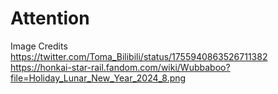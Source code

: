 # Attention

Image Credits
https://twitter.com/Toma_Bilibili/status/1755940863526711382 
https://honkai-star-rail.fandom.com/wiki/Wubbaboo?file=Holiday_Lunar_New_Year_2024_8.png
